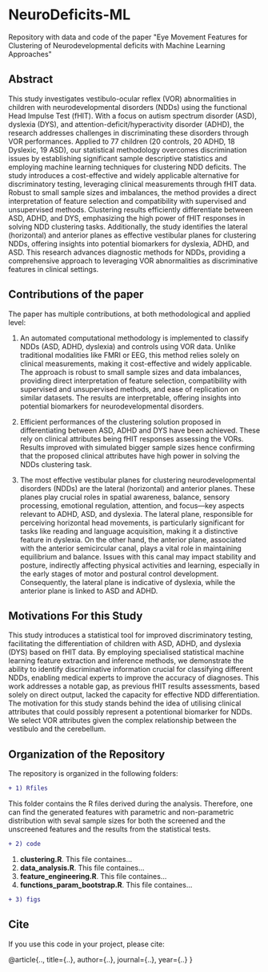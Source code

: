 # NeuroDeficits-ML
Repository with data and code of the paper "Eye Movement Features for Clustering of Neurodevelopmental deficits with Machine Learning Approaches"

## **Abstract**

This study investigates vestibulo-ocular reflex (VOR) abnormalities in children with neurodevelopmental disorders (NDDs) using the functional Head Impulse Test (fHIT). With a focus on autism spectrum disorder (ASD), dyslexia (DYS), and attention-deficit/hyperactivity disorder (ADHD), the research addresses challenges in discriminating these disorders through VOR performances. Applied to 77 children (20 controls, 20 ADHD, 18 Dyslexic, 19 ASD), our statistical methodology overcomes discrimination issues by establishing significant sample descriptive statistics and employing machine learning techniques for clustering NDD deficits. The study introduces a cost-effective and widely applicable alternative for discriminatory testing, leveraging clinical measurements through fHIT data. Robust to small sample sizes and imbalances, the method provides a direct interpretation of feature selection and compatibility with supervised and unsupervised methods. Clustering results efficiently differentiate between ASD, ADHD, and DYS, emphasizing the high power of fHIT responses in solving NDD clustering tasks. Additionally, the study identifies the lateral (horizontal) and anterior planes as effective vestibular planes for clustering NDDs, offering insights into potential biomarkers for dyslexia, ADHD, and ASD. This research advances diagnostic methods for NDDs, providing a comprehensive approach to leveraging VOR abnormalities as discriminative features in clinical settings.


## Contributions of the paper
The paper has multiple contributions, at both methodological and applied level:
1. An automated computational methodology is implemented to classify NDDs (ASD, ADHD, dyslexia) and controls using VOR data. Unlike traditional modalities like FMRI or EEG, this method relies solely on clinical measurements, making it cost-effective and widely applicable. The approach is robust to small sample sizes and data imbalances, providing direct interpretation of feature selection, compatibility with supervised and unsupervised methods, and ease of replication on similar datasets. The results are interpretable, offering insights into potential biomarkers for neurodevelopmental disorders.

2. Efficient performances of the clustering solution proposed in differentiating between ASD, ADHD and DYS have been achieved. These rely on clinical attributes being fHIT responses assessing the VORs. Results improved with simulated bigger sample sizes hence confirming that the proposed clinical attributes have high power in solving the NDDs clustering task.
    
3. The most effective vestibular planes for clustering neurodevelopmental disorders (NDDs) are the lateral (horizontal) and anterior planes. These planes play crucial roles in spatial awareness, balance, sensory processing, emotional regulation, attention, and focus—key aspects relevant to ADHD, ASD, and dyslexia. The lateral plane, responsible for perceiving horizontal head movements, is particularly significant for tasks like reading and language acquisition, making it a distinctive feature in dyslexia. On the other hand, the anterior plane, associated with the anterior semicircular canal, plays a vital role in maintaining equilibrium and balance. Issues with this canal may impact stability and posture, indirectly affecting physical activities and learning, especially in the early stages of motor and postural control development. Consequently, the lateral plane is indicative of dyslexia, while the anterior plane is linked to ASD and ADHD. 


## Motivations For this Study

This study introduces a statistical tool for improved discriminatory testing, facilitating the differentiation of children with ASD, ADHD, and dyslexia (DYS) based on fHIT data. By employing specialised statistical machine learning feature extraction and inference methods, we demonstrate the ability to identify discriminative information crucial for classifying different NDDs, enabling medical experts to improve the accuracy of diagnoses. This work addresses a notable gap, as previous fHIT results assessments, based solely on direct output, lacked the capacity for effective NDD differentiation. The motivation for this study stands behind the idea of utilising clinical attributes that could possibly represent a potentional biomarker for NDDs. We select VOR attributes given the complex relationship between the vestibulo and the cerebellum.


## Organization of the Repository
The repository is organized in the following folders:

```diff
+ 1) Rfiles
```
This folder contains the R files derived during the analysis. Therefore, one can find the generated features with parametric and non-parametric distribution with seval sample sizes for both the screened and the unscreened features and the results from the statistical tests. 

```diff
+ 2) code 
```

1.  **clustering.R**. This file containes...
2. **data_analysis.R**. This file containes...
3.  **feature_engineering.R**. This file containes...
4.  **functions_param_bootstrap.R**. This file containes...


```diff
+ 3) figs 
```


## Cite

If you use this code in your project, please cite:

@article{..,
  title={..},
  author={..},
  journal={..},
  year={..}
}

